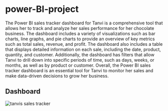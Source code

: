 # power-BI-project

The Power BI sales tracker dashboard for Tanvi is a comprehensive tool that allows her to track and analyze her sales performance for her chocolate business. The dashboard includes a variety of visualizations such as bar charts, line graphs, and pie charts to provide an overview of key metrics such as total sales, revenue, and profit. The dashboard also includes a table that displays detailed information on each sale, including the date, product, quantity, and customer. Additionally, the dashboard has filters that allow Tanvi to drill down into specific periods of time, such as days, weeks, or months, as well as by product or customer. Overall, the Power BI sales tracker dashboard is an essential tool for Tanvi to monitor her sales and make data-driven decisions to grow her business.

## Dashboard



![tanvis sales tracker](https://user-images.githubusercontent.com/79984668/212364349-b98727ac-21cc-4b70-8307-4e5279acfe59.PNG)
